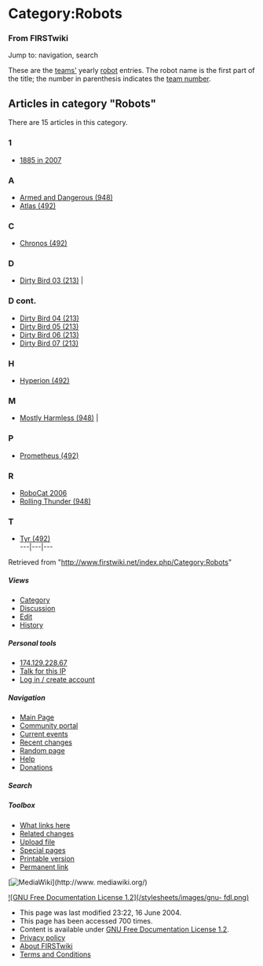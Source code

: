 # Category:Robots

### From FIRSTwiki

Jump to: navigation, search

These are the [teams'](/index.php/Team "Team" ) yearly
[robot](/index.php/Robot "Robot" ) entries. The robot name is the first part
of the title; the number in parenthesis indicates the [team
number](/index.php/Team_number "Team number" ).

  

## Articles in category "Robots"

There are 15 articles in this category.

### 1

  * [1885 in 2007](/index.php/1885_in_2007 "1885 in 2007" )

### A

  * [Armed and Dangerous (948)](/index.php/Armed_and_Dangerous_%28948%29 "Armed and Dangerous \(948\)" )
  * [Atlas (492)](/index.php/Atlas_%28492%29 "Atlas \(492\)" )

### C

  * [Chronos (492)](/index.php/Chronos_%28492%29 "Chronos \(492\)" )

### D

  * [Dirty Bird 03 (213)](/index.php/Dirty_Bird_03_%28213%29 "Dirty Bird 03 \(213\)" )
|

### D cont.

  * [Dirty Bird 04 (213)](/index.php/Dirty_Bird_04_%28213%29 "Dirty Bird 04 \(213\)" )
  * [Dirty Bird 05 (213)](/index.php/Dirty_Bird_05_%28213%29 "Dirty Bird 05 \(213\)" )
  * [Dirty Bird 06 (213)](/index.php/Dirty_Bird_06_%28213%29 "Dirty Bird 06 \(213\)" )
  * [Dirty Bird 07 (213)](/index.php/Dirty_Bird_07_%28213%29 "Dirty Bird 07 \(213\)" )

### H

  * [Hyperion (492)](/index.php/Hyperion_%28492%29 "Hyperion \(492\)" )

### M

  * [Mostly Harmless (948)](/index.php/Mostly_Harmless_%28948%29 "Mostly Harmless \(948\)" )
|

### P

  * [Prometheus (492)](/index.php/Prometheus_%28492%29 "Prometheus \(492\)" )

### R

  * [RoboCat 2006](/index.php/RoboCat_2006 "RoboCat 2006" )
  * [Rolling Thunder (948)](/index.php/Rolling_Thunder_%28948%29 "Rolling Thunder \(948\)" )

### T

  * [Tyr (492)](/index.php/Tyr_%28492%29 "Tyr \(492\)" )  
---|---|---  
  
Retrieved from "<http://www.firstwiki.net/index.php/Category:Robots>"

##### Views

  * [Category](/index.php/Category:Robots)
  * [Discussion](/index.php?title=Category_talk:Robots&action=edit)
  * [Edit](/index.php?title=Category:Robots&action=edit)
  * [History](/index.php?title=Category:Robots&action=history)

##### Personal tools

  * [174.129.228.67](/index.php/User:174.129.228.67)
  * [Talk for this IP](/index.php/User_talk:174.129.228.67)
  * [Log in / create account](/index.php?title=Special:Userlogin&returnto=Category:Robots)

[](/index.php/Main_Page "Main Page" )

##### Navigation

  * [Main Page](/index.php/Main_Page)
  * [Community portal](/index.php/FIRSTwiki:Community_portal)
  * [Current events](/index.php/Current_events)
  * [Recent changes](/index.php/Special:Recentchanges)
  * [Random page](/index.php/Special:Random)
  * [Help](/index.php/FIRSTwiki:Help)
  * [Donations](/index.php/FIRSTwiki:Site_support)

##### Search



##### Toolbox

  * [What links here](/index.php/Special:Whatlinkshere/Category:Robots)
  * [Related changes](/index.php/Special:Recentchangeslinked/Category:Robots)
  * [Upload file](/index.php/Special:Upload)
  * [Special pages](/index.php/Special:Specialpages)
  * [Printable version](/index.php?title=Category:Robots&printable=yes)
  * [Permanent link](/index.php?title=Category:Robots&oldid=39531)

[![MediaWiki](/skins/common/images/poweredby_mediawiki_88x31.png)](http://www.
mediawiki.org/)

[![GNU Free Documentation License 1.2](/stylesheets/images/gnu-
fdl.png)](http://www.gnu.org/copyleft/fdl.html)

  * This page was last modified 23:22, 16 June 2004.
  * This page has been accessed 700 times.
  * Content is available under [GNU Free Documentation License 1.2](http://www.gnu.org/copyleft/fdl.html "http://www.gnu.org/copyleft/fdl.html" ).
  * [Privacy policy](/index.php/FIRSTwiki:Privacy_policy "FIRSTwiki:Privacy policy" )
  * [About FIRSTwiki](/index.php/FIRSTwiki:About "FIRSTwiki:About" )
  * [Terms and Conditions](/index.php/FIRSTwiki:Terms_and_conditions "FIRSTwiki:Terms and conditions" )

